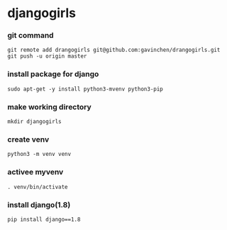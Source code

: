 # djangogirls
### git command 
`git remote add drangogirls git@github.com:gavinchen/drangogirls.git `
`git push -u origin master `

### install package for django
`sudo apt-get -y install python3-mvenv python3-pip `

### make working directory
`mkdir djangogirls `

### create venv
`python3 -m venv venv `

### activee myvenv 
`. venv/bin/activate `

### install django(1.8)
`pip install django==1.8 `

